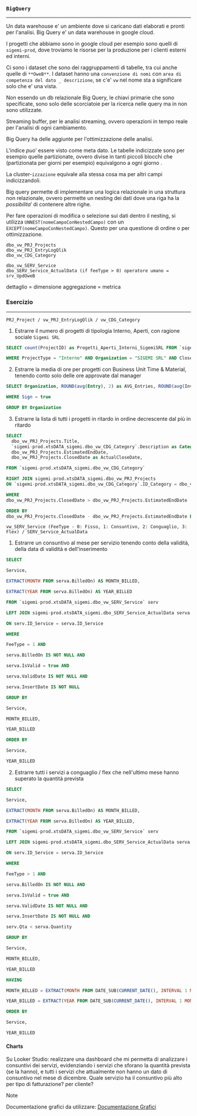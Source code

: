 ### `BigQuery`
---
Un data warehouse e' un ambiente dove si caricano dati elaborati e pronti per l'analisi. Big Query e' un data warehouse in google cloud.

I progetti che abbiamo sono in google cloud per esempio sono quelli di `sigemi-prod`, dove troviamo le risorse per la produzione per i clienti esterni ed interni.

Ci sono i dataset che sono dei raggruppamenti di tabelle, tra cui anche quelle di `**OweB**`. I dataset hanno una `convenzione di nomi`  con `area di competenza del dato _ descrizione`, se c'e' `vw` nel nome sta a significare solo che e' una vista.

Non essendo un db relazionale Big Query, le chiavi primarie che sono specificate, sono solo delle scorciatoie per la ricerca nelle query ma in non sono utilizzate.

Streaming buffer, per le analisi streaming, ovvero operazioni in tempo reale per l'analisi di ogni cambiamento.

Big Query ha delle aggiunte per l'ottimizzazione delle analisi.

L'indice $puo'$ essere visto come meta dato. Le tabelle indicizzate sono per esempio quelle partizionate, ovvero divise in tanti piccoli blocchi che (partizionata per giorni per esempio) equivalgono a ogni giorno .

La cluster-`izzazione` equivale alla stessa cosa ma per altri campi indicizzandoli.

Big query permette di implementare una logica relazionale in una struttura non relazionale, ovvero permette un nesting dei dati dove una riga ha la $possibilita'$ di contenere altre righe.

Per fare operazioni di modifica o selezione sui dati dentro il nesting, si utilizza `UNNEST(nomeCampoConNestedCampo)` con un `EXCEPT(nomeCampoConNestedCampo)`. Questo per una questione di ordine o per ottimizzazione.

```
dbo_vw_PRJ_Projects
dbo_vw_PRJ_EntryLogQlik
dbo_vw_CDG_Category

dbo_vw_SERV_Service
dbo_SERV_Service_ActualData (if feeType > 0) operatore umano = srv_UpdOweB
```

dettaglio = dimensione
aggregazione = metrica
### Esercizio
---
`PRJ_Project / vw_PRJ_EntryLogQlik / vw_CDG_Category  `
1. Estrarre il numero di progetti di tipologia Interno, Aperti, con ragione sociale `Sigemi SRL`  

```sql
SELECT count(ProjectID) as Progetti_Aperti_Interni_SigemiSRL FROM `sigemi-prod.xtsDATA_sigemi.dbo_vw_PRJ_Projects`

WHERE ProjectType = "Interno" AND Organization = "SIGEMI SRL" AND Closed = false
``` 

2. Estrarre la media di ore per progetti con Business Unit Time & Material, tenendo conto solo delle ore approvate dal manager  

```sql
SELECT Organization, ROUND(avg(Entry), 2) as AVG_Entries, ROUND(avg(InvoicedEntry), 2) as AVG_Invoiced_Entries FROM `sigemi-prod.xtsDATA_sigemi.dbo_vw_PRJ_EntryLogQlik`

WHERE Sign = true

GROUP BY Organization
```

3. Estrarre la lista di tutti i progetti in ritardo in ordine decrescente dal più in ritardo  

```sql
SELECT 
  dbo_vw_PRJ_Projects.Title,
  `sigemi-prod.xtsDATA_sigemi.dbo_vw_CDG_Category`.Description as Category,
  dbo_vw_PRJ_Projects.EstimatedEndDate,
  dbo_vw_PRJ_Projects.ClosedDate as ActualCloseDate,

FROM `sigemi-prod.xtsDATA_sigemi.dbo_vw_CDG_Category`

RIGHT JOIN sigemi-prod.xtsDATA_sigemi.dbo_vw_PRJ_Projects
ON `sigemi-prod.xtsDATA_sigemi.dbo_vw_CDG_Category`.ID_Category = dbo_vw_PRJ_Projects.ID_Category

WHERE 
dbo_vw_PRJ_Projects.ClosedDate > dbo_vw_PRJ_Projects.EstimatedEndDate

ORDER BY 
dbo_vw_PRJ_Projects.ClosedDate - dbo_vw_PRJ_Projects.EstimatedEndDate DESC
```
  
`vw_SERV_Service (FeeType - 0: Fisso, 1: Consuntivo, 2: Conguaglio, 3: Flex) / SERV_Service_ActualData  `
1. Estrarre un consuntivo al mese per servizio tenendo conto della validità, della data di validità e dell'inserimento  

```sql
SELECT

Service,

EXTRACT(MONTH FROM serva.BilledOn) AS MONTH_BILLED,

EXTRACT(YEAR FROM serva.BilledOn) AS YEAR_BILLED

FROM `sigemi-prod.xtsDATA_sigemi.dbo_vw_SERV_Service` serv

LEFT JOIN sigemi-prod.xtsDATA_sigemi.dbo_SERV_Service_ActualData serva

ON serv.ID_Service = serva.ID_Service

WHERE

FeeType = 1 AND

serva.BilledOn IS NOT NULL AND

serva.IsValid = true AND

serva.ValidDate IS NOT NULL AND

serva.InsertDate IS NOT NULL

GROUP BY

Service,

MONTH_BILLED,

YEAR_BILLED

ORDER BY

Service,

YEAR_BILLED
```

2. Estrarre tutti i servizi a conguaglio / flex che nell'ultimo mese hanno superato la quantità prevista  

```sql
SELECT

Service,

EXTRACT(MONTH FROM serva.BilledOn) AS MONTH_BILLED,

EXTRACT(YEAR FROM serva.BilledOn) AS YEAR_BILLED,

FROM `sigemi-prod.xtsDATA_sigemi.dbo_vw_SERV_Service` serv

LEFT JOIN sigemi-prod.xtsDATA_sigemi.dbo_SERV_Service_ActualData serva

ON serv.ID_Service = serva.ID_Service

WHERE

FeeType > 1 AND

serva.BilledOn IS NOT NULL AND

serva.IsValid = true AND

serva.ValidDate IS NOT NULL AND

serva.InsertDate IS NOT NULL AND

serv.Qta < serva.Quantity

GROUP BY

Service,

MONTH_BILLED,

YEAR_BILLED

HAVING

MONTH_BILLED = EXTRACT(MONTH FROM DATE_SUB(CURRENT_DATE(), INTERVAL 1 MONTH)) AND

YEAR_BILLED = EXTRACT(YEAR FROM DATE_SUB(CURRENT_DATE(), INTERVAL 1 MONTH))

ORDER BY

Service,

YEAR_BILLED
```

#### Charts
Su Looker Studio: realizzare una dashboard che mi permetta di analizzare i consuntivi dei servizi, evidenziando i servizi che sforano la quantità prevista (se la hanno), e tutti i servizi che attualmente non hanno un dato di consuntivo nel mese di dicembre. Quale servizio ha il consuntivo più alto per tipo di fatturazione? per cliente?

>[!NOTE]
>Documentazione grafici da utilizzare: [Documentazione Grafici](https://datavizcatalogue.com/index.html)
